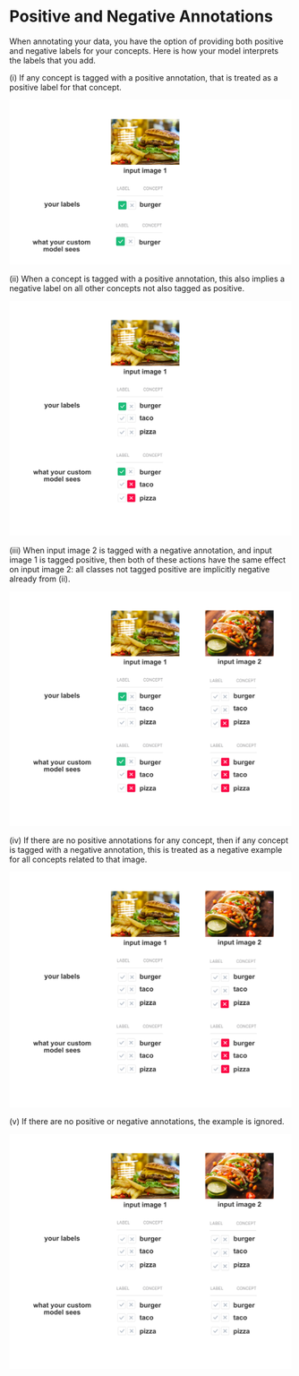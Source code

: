 # Positive and Negative Annotations

When annotating your data, you have the option of providing both positive and negative labels for your concepts. Here is how your model interprets the labels that you add.

\(i\) If any concept is tagged with a positive annotation, that is treated as a positive label for that concept.

![](../../.gitbook/assets/annotation_i%20%282%29%20%282%29%20%283%29%20%284%29%20%284%29%20%284%29%20%284%29%20%287%29%20%286%29.jpg)

\(ii\) When a concept is tagged with a positive annotation, this also implies a negative label on all other concepts not also tagged as positive.

![](../../.gitbook/assets/annotation_ii%20%282%29%20%282%29%20%283%29%20%284%29%20%284%29%20%284%29%20%284%29%20%286%29%20%282%29.jpg)

\(iii\) When input image 2 is tagged with a negative annotation, and input image 1 is tagged positive, then both of these actions have the same effect on input image 2: all classes not tagged positive are implicitly negative already from \(ii\).

![](../../.gitbook/assets/annotation_iii%20%282%29%20%282%29%20%283%29%20%284%29%20%284%29%20%284%29%20%284%29%20%287%29.jpg)

\(iv\) If there are no positive annotations for any concept, then if any concept is tagged with a negative annotation, this is treated as a negative example for all concepts related to that image.

![](../../.gitbook/assets/annotation_iv%20%282%29%20%282%29%20%283%29%20%283%29%20%281%29%20%281%29.jpg)

\(v\) If there are no positive or negative annotations, the example is ignored.

![](../../.gitbook/assets/annotation_v%20%282%29%20%282%29%20%282%29%20%281%29.jpg)

